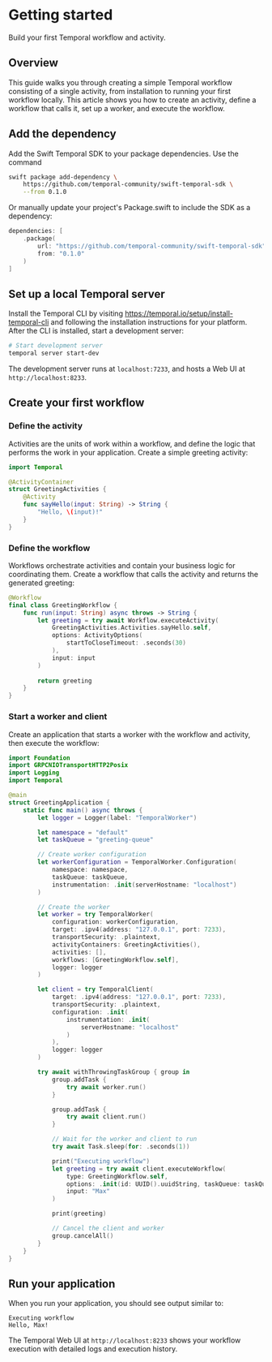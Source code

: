 # Getting started

Build your first Temporal workflow and activity.

## Overview

This guide walks you through creating a simple Temporal workflow consisting
of a single activity, from installation to running your first workflow locally.
This article shows you how to create an activity, define a workflow that calls it,
set up a worker, and execute the workflow.

## Add the dependency

Add the Swift Temporal SDK to your package dependencies. Use the command

```sh
swift package add-dependency \
    https://github.com/temporal-community/swift-temporal-sdk \
    --from 0.1.0
```

Or manually update your project's Package.swift to include the SDK as a dependency:

```swift
dependencies: [
    .package(
        url: "https://github.com/temporal-community/swift-temporal-sdk",
        from: "0.1.0"
    )
]
```

## Set up a local Temporal server

Install the Temporal CLI by visiting https://temporal.io/setup/install-temporal-cli
and following the installation instructions for your platform. After the CLI is installed,
start a development server:

```sh
# Start development server
temporal server start-dev
```

The development server runs at `localhost:7233`, and hosts a Web UI at
`http://localhost:8233`.

## Create your first workflow

### Define the activity

Activities are the units of work within a workflow, and define the logic that performs the work in your application.
Create a simple greeting activity:

```swift
import Temporal

@ActivityContainer
struct GreetingActivities {
    @Activity
    func sayHello(input: String) -> String {
        "Hello, \(input)!"
    }
}
```

### Define the workflow

Workflows orchestrate activities and contain your business logic for coordinating them.
Create a workflow that calls the activity and returns the generated greeting:

```swift
@Workflow
final class GreetingWorkflow {
    func run(input: String) async throws -> String {
        let greeting = try await Workflow.executeActivity(
            GreetingActivities.Activities.sayHello.self,
            options: ActivityOptions(
                startToCloseTimeout: .seconds(30)
            ),
            input: input
        )
        
        return greeting
    }
}
```

### Start a worker and client

Create an application that starts a worker with the workflow and activity, then
execute the workflow:

```swift
import Foundation
import GRPCNIOTransportHTTP2Posix
import Logging
import Temporal

@main
struct GreetingApplication {
    static func main() async throws {
        let logger = Logger(label: "TemporalWorker")

        let namespace = "default"
        let taskQueue = "greeting-queue"

        // Create worker configuration
        let workerConfiguration = TemporalWorker.Configuration(
            namespace: namespace,
            taskQueue: taskQueue,
            instrumentation: .init(serverHostname: "localhost")
        )

        // Create the worker
        let worker = try TemporalWorker(
            configuration: workerConfiguration,
            target: .ipv4(address: "127.0.0.1", port: 7233),
            transportSecurity: .plaintext,
            activityContainers: GreetingActivities(),
            activities: [],
            workflows: [GreetingWorkflow.self],
            logger: logger
        )

        let client = try TemporalClient(
            target: .ipv4(address: "127.0.0.1", port: 7233),
            transportSecurity: .plaintext,
            configuration: .init(
                instrumentation: .init(
                    serverHostname: "localhost"
                )
            ),
            logger: logger
        )

        try await withThrowingTaskGroup { group in
            group.addTask {
                try await worker.run()
            }

            group.addTask {
                try await client.run()
            }

            // Wait for the worker and client to run
            try await Task.sleep(for: .seconds(1))

            print("Executing workflow")
            let greeting = try await client.executeWorkflow(
                type: GreetingWorkflow.self,
                options: .init(id: UUID().uuidString, taskQueue: taskQueue),
                input: "Max"
            )

            print(greeting)

            // Cancel the client and worker
            group.cancelAll()
        }
    }
}
```

## Run your application

When you run your application, you should see output similar to:

```
Executing workflow
Hello, Max!
```

The Temporal Web UI at `http://localhost:8233` shows your workflow execution
with detailed logs and execution history.
